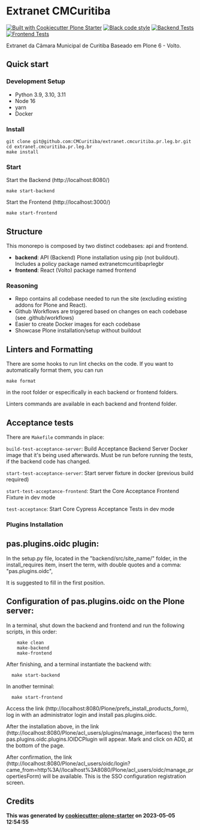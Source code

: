 # Extranet CMCuritiba

[![Built with Cookiecutter Plone Starter](https://img.shields.io/badge/built%20with-Cookiecutter%20Plone%20Starter-0083be.svg?logo=cookiecutter)](https://github.com/collective/cookiecutter-plone-starter/)
[![Black code style](https://img.shields.io/badge/code%20style-black-000000.svg)](https://github.com/ambv/black)
[![Backend Tests](https://github.com/CMCuritiba/extranet.cmcuritiba.pr.leg.br/actions/workflows/backend.yml/badge.svg)](https://github.com/CMCuritiba/extranet.cmcuritiba.pr.leg.br/actions/workflows/backend.yml)
[![Frontend Tests](https://github.com/CMCuritiba/extranet.cmcuritiba.pr.leg.br/actions/workflows/frontend.yml/badge.svg)](https://github.com/CMCuritiba/extranet.cmcuritiba.pr.leg.br/actions/workflows/frontend.yml)

Extranet da Câmara Municipal de Curitiba
Baseado em Plone 6 - Volto.

## Quick start

### Development Setup

- Python 3.9, 3.10, 3.11
- Node 16
- yarn
- Docker

### Install

```shell
git clone git@github.com:CMCuritiba/extranet.cmcuritiba.pr.leg.br.git
cd extranet.cmcuritiba.pr.leg.br
make install
```

### Start

Start the Backend (http://localhost:8080/)

```shell
make start-backend
```

Start the Frontend (http://localhost:3000/)

```shell
make start-frontend
```

## Structure

This monorepo is composed by two distinct codebases: api and frontend.

- **backend**: API (Backend) Plone installation using pip (not buildout). Includes a policy package named extranetcmcuritibaprlegbr
- **frontend**: React (Volto) package named frontend

### Reasoning

- Repo contains all codebase needed to run the site (excluding existing addons for Plone and React).
- Github Workflows are triggered based on changes on each codebase (see .github/workflows)
- Easier to create Docker images for each codebase
- Showcase Plone installation/setup without buildout

## Linters and Formatting

There are some hooks to run lint checks on the code. If you want to automatically format them, you can run

`make format`

in the root folder or especifically in each backend or frontend folders.

Linters commands are available in each backend and frontend folder.

## Acceptance tests

There are `Makefile` commands in place:

`build-test-acceptance-server`: Build Acceptance Backend Server Docker image that it's being used afterwards. Must be run before running the tests, if the backend code has changed.

`start-test-acceptance-server`: Start server fixture in docker (previous build required)

`start-test-acceptance-frontend`: Start the Core Acceptance Frontend Fixture in dev mode

`test-acceptance`: Start Core Cypress Acceptance Tests in dev mode

### Plugins Installation

## pas.plugins.oidc plugin:

In the setup.py file, located in the "backend/src/site_name/" folder, in the install_requires item, insert the term, with double quotes and a comma: "pas.plugins.oidc",

It is suggested to fill in the first position.

## Configuration of pas.plugins.oidc on the Plone server:

In a terminal, shut down the backend and frontend and run the following scripts, in this order:

```shell
    make clean
    make-backend
    make-frontend
```
After finishing, and a terminal instantiate the backend with:

```shell
  make start-backend
```

In another terminal:

```shell
  make start-frontend
```

Access the link (http://localhost:8080/Plone/prefs_install_products_form), log in with an administrator login and install pas.plugins.oidc.

After the installation above, in the link (http://localhost:8080/Plone/acl_users/plugins/manage_interfaces) the term pas.plugins.oidc.plugins.IOIDCPlugin will appear. Mark and click on ADD, at the bottom of the page.

After confirmation, the link (http://localhost:8080/Plone/acl_users/oidc/login?came_from=http%3A//localhost%3A8080/Plone/acl_users/oidc/manage_propertiesForm) will be available. This is the SSO configuration registration screen.


## Credits

**This was generated by [cookiecutter-plone-starter](https://github.com/collective/cookiecutter-plone-starter) on 2023-05-05 12:54:55**
